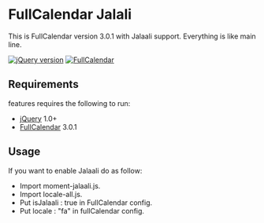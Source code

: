 # FullCalendar Jalali
This is FullCalendar version 3.0.1 with Jalaali support. Everything is like main line.

[![jQuery version][jquery-version]](#)
[![FullCalendar][FullCalendar-version]](#)

[jquery-version]: https://img.shields.io/badge/jQuery-1.0%2B-brightgreen.svg
[FullCalendar-version]: https://img.shields.io/badge/FullCalendar-3.0.1-brightgreen.svg

Requirements
------------
features requires the following to run:

  * [jQuery][jQuery] 1.0+
  * [FullCalendar][FullCalendar] 3.0.1

[jQuery]: https://jQuery.com/
[FullCalendar]: https://fullcalendar.io/

Usage
------------
If you want to enable Jalaali do as follow:
- Import moment-jalaali.js.
- Import locale-all.js.
- Put isJalaali : true in FullCalendar config.
- Put locale : "fa" in fullCalendar config.
